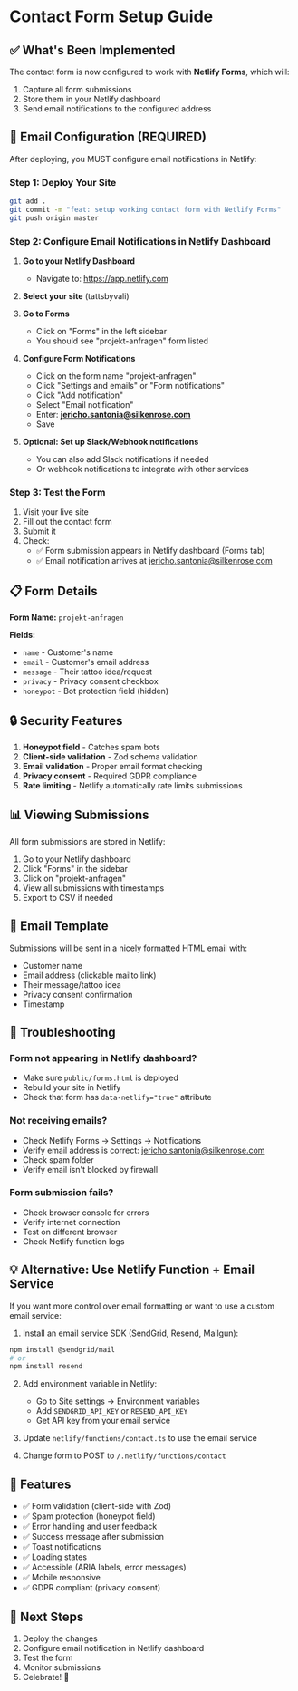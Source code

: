 # Contact Form Setup Guide

## ✅ What's Been Implemented

The contact form is now configured to work with **Netlify Forms**, which will:
1. Capture all form submissions
2. Store them in your Netlify dashboard
3. Send email notifications to the configured address

## 📧 Email Configuration (REQUIRED)

After deploying, you MUST configure email notifications in Netlify:

### Step 1: Deploy Your Site
```bash
git add .
git commit -m "feat: setup working contact form with Netlify Forms"
git push origin master
```

### Step 2: Configure Email Notifications in Netlify Dashboard

1. **Go to your Netlify Dashboard**
   - Navigate to: https://app.netlify.com

2. **Select your site** (tattsbyvali)

3. **Go to Forms**
   - Click on "Forms" in the left sidebar
   - You should see "projekt-anfragen" form listed

4. **Configure Form Notifications**
   - Click on the form name "projekt-anfragen"
   - Click "Settings and emails" or "Form notifications"
   - Click "Add notification"
   - Select "Email notification"
   - Enter: **jericho.santonia@silkenrose.com**
   - Save

5. **Optional: Set up Slack/Webhook notifications**
   - You can also add Slack notifications if needed
   - Or webhook notifications to integrate with other services

### Step 3: Test the Form

1. Visit your live site
2. Fill out the contact form
3. Submit it
4. Check:
   - ✅ Form submission appears in Netlify dashboard (Forms tab)
   - ✅ Email notification arrives at jericho.santonia@silkenrose.com

## 📋 Form Details

**Form Name:** `projekt-anfragen`

**Fields:**
- `name` - Customer's name
- `email` - Customer's email address
- `message` - Their tattoo idea/request
- `privacy` - Privacy consent checkbox
- `honeypot` - Bot protection field (hidden)

## 🔒 Security Features

1. **Honeypot field** - Catches spam bots
2. **Client-side validation** - Zod schema validation
3. **Email validation** - Proper email format checking
4. **Privacy consent** - Required GDPR compliance
5. **Rate limiting** - Netlify automatically rate limits submissions

## 📊 Viewing Submissions

All form submissions are stored in Netlify:
1. Go to your Netlify dashboard
2. Click "Forms" in the sidebar
3. Click on "projekt-anfragen"
4. View all submissions with timestamps
5. Export to CSV if needed

## 🎨 Email Template

Submissions will be sent in a nicely formatted HTML email with:
- Customer name
- Email address (clickable mailto link)
- Their message/tattoo idea
- Privacy consent confirmation
- Timestamp

## 🚨 Troubleshooting

### Form not appearing in Netlify dashboard?
- Make sure `public/forms.html` is deployed
- Rebuild your site in Netlify
- Check that form has `data-netlify="true"` attribute

### Not receiving emails?
- Check Netlify Forms → Settings → Notifications
- Verify email address is correct: jericho.santonia@silkenrose.com
- Check spam folder
- Verify email isn't blocked by firewall

### Form submission fails?
- Check browser console for errors
- Verify internet connection
- Test on different browser
- Check Netlify function logs

## 💡 Alternative: Use Netlify Function + Email Service

If you want more control over email formatting or want to use a custom email service:

1. Install an email service SDK (SendGrid, Resend, Mailgun):
```bash
npm install @sendgrid/mail
# or
npm install resend
```

2. Add environment variable in Netlify:
   - Go to Site settings → Environment variables
   - Add `SENDGRID_API_KEY` or `RESEND_API_KEY`
   - Get API key from your email service

3. Update `netlify/functions/contact.ts` to use the email service

4. Change form to POST to `/.netlify/functions/contact`

## 📱 Features

- ✅ Form validation (client-side with Zod)
- ✅ Spam protection (honeypot field)
- ✅ Error handling and user feedback
- ✅ Success message after submission
- ✅ Toast notifications
- ✅ Loading states
- ✅ Accessible (ARIA labels, error messages)
- ✅ Mobile responsive
- ✅ GDPR compliant (privacy consent)

## 🎯 Next Steps

1. Deploy the changes
2. Configure email notification in Netlify dashboard
3. Test the form
4. Monitor submissions
5. Celebrate! 🎉

